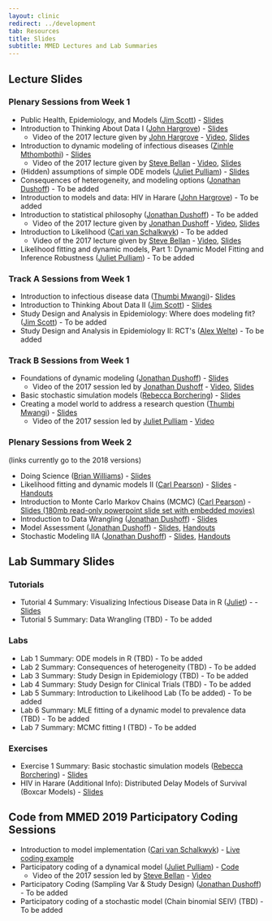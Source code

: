 ```yaml
---
layout: clinic
redirect: ../development
tab: Resources
title: Slides
subtitle: MMED Lectures and Lab Summaries
---
```


## Lecture Slides

### Plenary Sessions from Week 1

- Public Health, Epidemiology, and Models ([Jim Scott](../team/scott)) - [Slides](https://ndownloader.figshare.com/files/15280175)
- Introduction to Thinking About Data I ([John Hargrove](../team/hargrove)) - [Slides](https://ndownloader.figshare.com/articles/5043136/versions/5)
    - Video of the 2017 lecture given by [John Hargrove](../team/hargrove) - [Video](https://ndownloader.figshare.com/files/8731852), [Slides](https://ndownloader.figshare.com/files/8541904)
- Introduction to dynamic modeling of infectious diseases ([Zinhle Mthombothi](../team/mthombothi)) - [Slides](https://ndownloader.figshare.com/articles/5043139/versions/5)
    - Video of the 2017 lecture given by [Steve Bellan](../team/bellan) - [Video](https://ndownloader.figshare.com/files/9442285), [Slides](https://ndownloader.figshare.com/files/8541823)
- (Hidden) assumptions of simple ODE models ([Juliet Pulliam](../team/pulliam)) - [Slides](https://ndownloader.figshare.com/files/15278981)
- Consequences of heterogeneity, and modeling options ([Jonathan Dushoff](../team/dushoff)) - To be added
- Introduction to models and data: HIV in Harare ([John Hargrove](../team/hargrove)) - To be added
- Introduction to statistical philosophy ([Jonathan Dushoff](../team/dushoff)) - To be added
    - Video of the 2017 lecture given by [Jonathan Dushoff](../team/dushoff) - [Video](https://ndownloader.figshare.com/files/8732602), [Slides](https://ndownloader.figshare.com/files/8583778)
- Introduction to Likelihood ([Cari van Schalkwyk](../team/vanschalkwyk)) - To be added
    - Video of the 2017 lecture given by [Steve Bellan](../team/bellan) - [Video](https://figshare.com/articles/Introduction_to_Likelihood/5044636), [Slides](https://ndownloader.figshare.com/files/8541898)
- Likelihood fitting and dynamic models, Part 1: Dynamic Model Fitting and Inference Robustness ([Juliet Pulliam](../team/pulliam)) - To be added

### Track A Sessions from Week 1

- Introduction to infectious disease data ([Thumbi Mwangi](../team/mwangi))- [Slides](https://ndownloader.figshare.com/files/15268580)
- Introduction to Thinking About Data II ([Jim Scott](../team/scott)) - [Slides](https://ndownloader.figshare.com/files/15288698)
- Study Design and Analysis in Epidemiology: Where does modeling fit? ([Jim Scott](../team/scott)) - To be added
- Study Design and Analysis in Epidemiology II: RCT's ([Alex Welte](../team/welte)) - To be added

### Track B Sessions from Week 1

- Foundations of dynamic modeling ([Jonathan Dushoff](../team/dushoff)) - [Slides](https://ndownloader.figshare.com/articles/5042974/versions/9)
    - Video of the 2017 session led by [Jonathan Dushoff](../team/dushoff) - [Video](https://ndownloader.figshare.com/files/8730178), [Slides](https://ndownloader.figshare.com/files/8541910)
- Basic stochastic simulation models ([Rebecca Borchering](../team/borchering)) - [Slides](https://ndownloader.figshare.com/files/15288623)
- Creating a model world to address a research question ([Thumbi Mwangi](../team/mwangi)) - [Slides](https://ndownloader.figshare.com/articles/5080390/versions/3)
    - Video of the 2017 session led by [Juliet Pulliam](../team/pulliam) - [Video](https://ndownloader.figshare.com/files/8731693)

### Plenary Sessions from Week 2

(links currently go to the 2018 versions)

- Doing Science ([Brian Williams](../team/williams)) - [Slides](https://github.com/ICI3D/MMEDparticipants/raw/master/Lectures/Williams-DoingScience.pdf)
- Likelihood fitting and dynamic models II ([Carl Pearson](../team/pearson)) - [Slides](https://ndownloader.figshare.com/files/8590054) - [Handouts](https://github.com/ICI3D/MMEDparticipants/raw/master/Lectures/Dushoff-FittingDynModel_II_handouts.pdf)
- Introduction to Monte Carlo Markov Chains (MCMC) ([Carl Pearson](../team/pearson)) - [Slides (180mb read-only powerpoint slide set with embedded movies)](https://ndownloader.figshare.com/files/8597005)
- Introduction to Data Wrangling ([Jonathan Dushoff](../team/dushoff)) - [Slides](https://mac-theobio.github.io/QMEE/cleaning.slides.html)
- Model Assessment ([Jonathan Dushoff](../team/dushoff)) - [Slides](https://github.com/dushoff/statistics_talks/blob/master/git_push/evaluation.draft.pdf), [Handouts](https://github.com/dushoff/statistics_talks/blob/master/git_push/evaluation.handouts.pdf)
- Stochastic Modeling IIA ([Jonathan Dushoff](../team/dushoff)) - [Slides](https://github.com/dushoff/disease_model_talks/blob/master/git_push/stochastic.slides.pdf), [Handouts](https://github.com/dushoff/disease_model_talks/blob/master/git_push/stochastic.handouts.pdf)

## Lab Summary Slides

### Tutorials

- Tutorial 4 Summary: Visualizing Infectious Disease Data in R ([Juliet](../team/pulliam)) -  - [Slides](../../tutorials/Tutorial4_summary.pdf)
- Tutorial 5 Summary: Data Wrangling (TBD) - To be added

### Labs

- Lab 1 Summary: ODE models in R (TBD) - To be added
- Lab 2 Summary: Consequences of heterogeneity (TBD) - To be added
- Lab 3 Summary: Study Design in Epidemiology (TBD) - To be added
- Lab 4 Summary: Study Design for Clinical Trials (TBD) - To be added
- Lab 5 Summary: Introduction to Likelihood Lab (To be added) - To be added
- Lab 6 Summary: MLE fitting of a dynamic model to prevalence data (TBD) - To be added
- Lab 7 Summary: MCMC fitting I (TBD) - To be added

### Exercises

- Exercise 1 Summary: Basic stochastic simulation models ([Rebecca Borchering](../team/borchering)) - [Slides](../tutorials/Borchering-stoch-sim-lab-summary.pdf)
- HIV in Harare (Additional Info): Distributed Delay Models of Survival (Boxcar Models) - [Slides](../tutorials/distributedDelay.pdf)

## Code from MMED 2019 Participatory Coding Sessions

- Introduction to model implementation ([Cari van Schalkwyk](../team/vanschalkwyk)) - [Live coding example](https://github.com/ICI3D/MMEDparticipants/raw/master/Resources/2019/vanSchalkwykLiveCoding.R)
- Participatory coding of a dynamical model ([Juliet Pulliam](../team/pulliam)) - [Code](https://github.com/ICI3D/MMEDparticipants/raw/master/Resources/2019/Pulliam_participatoryCoding.R)
    - Video of the 2017 session led by [Steve Bellan](../team/bellan) - [Video](https://ndownloader.figshare.com/files/8730145)
- Participatory Coding (Sampling Var & Study Design) ([Jonathan Dushoff](../team/dushoff)) - To be added
- Participatory coding of a stochastic model (Chain binomial SEIV) (TBD) - To be added
